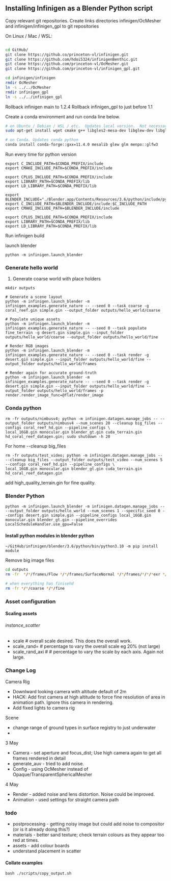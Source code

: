 ## Installing Infinigen as a Blender Python script
Copy relevant git repositories.
Create links directories infinigen/OcMesher and infinigen/infinigen_gpl to git repositories

On Linux / Mac / WSL:
```bash

cd GitHub/
git clone https://github.co/princeton-vl/infinigen.git
git clone https://github.com/hdoi5324/infinigenBenthic.git
git clone https://github.com/princeton-vl/OcMesher.git
git clone https://github.com/princeton-vl/infinigen_gpl.git

cd infinigen/infinigen
rmdir OcMesher
ln -s ../../OcMesher
rmdir infinigen_gpl
ln -s ../../infinigen_gpl
```

Rollback infinigen main to 1.2.4
Rollback infinigen_gpl to just before 1.1

Create a conda environment and run conda line below.
```bash
# on Ubuntu / Debian / WSL / etc.  Updates local version.  Not necessary if using conda
sudo apt-get install wget cmake g++ libgles2-mesa-dev libglew-dev libglfw3-dev libglm-dev

# on Conda. Updates conda python 
conda install conda-forge::gxx=11.4.0 mesalib glew glm menpo::glfw3

```

Run every time for python version

```commandline
export C_INCLUDE_PATH=$CONDA_PREFIX/include
export CMAKE_INCLUDE_PATH=$CONDA_PREFIX/include

export CPLUS_INCLUDE_PATH=$CONDA_PREFIX/include
export LIBRARY_PATH=$CONDA_PREFIX/lib
export LD_LIBRARY_PATH=$CONDA_PREFIX/lib
```

```commandline
export BLENDER_INCLUDE="./Blender.app/Contents/Resources/3.6/python/include/python3.10"
export C_INCLUDE_PATH=$BLENDER_INCLUDE/include:$C_INCLUDE_PATH
export CMAKE_INCLUDE_PATH=$BLENDER_INCLUDE/include

export CPLUS_INCLUDE_PATH=$CONDA_PREFIX/include
export LIBRARY_PATH=$CONDA_PREFIX/lib
export LD_LIBRARY_PATH=$CONDA_PREFIX/lib
```

Run infinigen build



launch blender
```commandline
python -m infinigen.launch_blender
```

### Generate hello world
1. Generate coarse world with place holders

```
mkdir outputs

# Generate a scene layout
python -m infinigen.launch_blender -m infinigen_examples.generate_nature -- --seed 0 --task coarse -g coral_reef.gin simple.gin --output_folder outputs/hello_world/coarse

# Populate unique assets
python -m infinigen.launch_blender -m infinigen_examples.generate_nature -- --seed 0 --task populate fine_terrain -g desert.gin simple.gin --input_folder outputs/hello_world/coarse --output_folder outputs/hello_world/fine

# Render RGB images
python -m infinigen.launch_blender -m infinigen_examples.generate_nature -- --seed 0 --task render -g desert.gin simple.gin --input_folder outputs/hello_world/fine --output_folder outputs/hello_world/frames

# Render again for accurate ground-truth
python -m infinigen.launch_blender -m infinigen_examples.generate_nature -- --seed 0 --task render -g desert.gin simple.gin --input_folder outputs/hello_world/fine --output_folder outputs/hello_world/frames -p render.render_image_func=@flat/render_image 
```


### Conda python


```commandline
rm -fr outputs/nimbusv4; python -m infinigen.datagen.manage_jobs -- --output_folder outputs/nimbusv4 --num_scenes 20 --cleanup big_files --configs coral_reef_hd.gin --pipeline_configs \
local_16GB.gin monocular.gin blender_gt.gin cuda_terrain.gin hd_coral_reef_datagen.gin; sudo shutdown -h 20
```


For home
--cleanup big_files 
```commandline
rm -fr outputs/test_video; python -m infinigen.datagen.manage_jobs -- --cleanup big_files --output_folder outputs/test_video --num_scenes 5 --configs coral_reef_hd.gin --pipeline_configs \
local_16GB.gin monocular.gin blender_gt.gin cuda_terrain.gin hd_coral_reef_datagen.gin
```
add high_quality_terrain.gin for fine quality.
### Blender Python
```
python -m infinigen.launch_blender -m infinigen.datagen.manage_jobs -- --output_folder outputs/hello_world --num_scenes 1 --specific_seed 0 --configs desert.gin simple.gin --pipeline_configs local_16GB.gin monocular.gin blender_gt.gin --pipeline_overrides LocalScheduleHandler.use_gpu=False
```
#### Install python modules in blender python

```commandline
~/GitHub/infinigen/blender/3.6/python/bin/python3.10 -m pip install module
```

Remove big image files
```bash
cd outputs
rm -fr  */*/frames/Flow */*/frames/SurfaceNormal */*/frames/*/*/*exr */*/frames/Gloss* */*/frames/Diff*  */*/frames/Trans*

# when everything has finisehd
rm -fr */*/coarse */*/fine 
```

### Asset configuration

#### Scaling assets
###### instance_scatter
* scale # overall scale desired.  This does the overall work.
* scale_rand= # percentage to vary the overall scale eg 20% (not large)
* scale_rand_axi # # percentage to vary the scale by each axis.  Again not large.


### Change Log
Camera Rig
* Downlward looking camera with altitude default of 2m
* HACK: Add first camera at high altitude to force fine resolution of area in animation path. Ignore this camera in rendering.
* Add fixed lights to camera rig

Scene
* change range of ground types in surface registry to just underwater 
* 

3 May
* Camera - set aperture and focus_dist; Use high camera again to get all frames rendered in detail
* generate_auv - tried to add noise.  
* Config - using OcMesher instead of Opaque/TransparentSphericalMesher

4 May
* Render - added noise and lens distortion.  Noise could be improved.
* Animation - used settings for straight camera path

### todo
* postprocessing - getting noisy image but could add noise to compositor (or is it already doing this?)
* materials - better sand  texture; check terrain colours as they appear too red at times.
* assets - add colour boards
* understand placement in scatter



#### Collate examples
  
```commandline
bash ./scripts/copy_output.sh
```